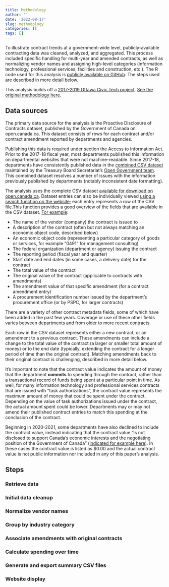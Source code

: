 ```yaml
---
title: Methodology
author: ''
date: '2022-08-17'
slug: methodology
categories: []
tags: []
---
```


To illustrate contract trends at a government-wide level, publicly-available contracting data was cleaned, analyzed, and aggregated. This process included specific handling for multi-year and amended contracts, as well as normalizing vendor names and assigning high-level categories (information technology, professional services, facilities and construction, etc.). The R code used for this analysis is [publicly available on GitHub](https://github.com/goc-Spending/contracts-data). The steps used are described in more detail below. 

This analysis builds off a [2017-2019 Ottawa Civic Tech project](https://goc-spending.github.io/). [See the original methodology here](https://goc-spending.github.io/methodology/).


## Data sources

The primary data source for the analysis is the Proactive Disclosure of Contracts dataset, published by the Government of Canada on open.canada.ca. This dataset consists of rows for each contract and/or contract amendment reported by departments and agencies. 

Publishing this data is required under section the Access to Information Act. Prior to the 2017-18 fiscal year, most departments published this information on departmental websites that were not machine-readable. Since 2017-18, departments have consistently published data in the [combined CSV dataset](https://open.canada.ca/data/en/dataset/d8f85d91-7dec-4fd1-8055-483b77225d8b) maintained by the Treasury Board Secretariat’s [Open Government team](https://open.canada.ca/en). This combined dataset resolves a number of issues with the information previously published by departments (notably inconsistent date formatting).

The analysis uses the complete CSV dataset [available for download on open.canada.ca](https://open.canada.ca/data/en/dataset/d8f85d91-7dec-4fd1-8055-483b77225d8b). Dataset entries can also be individually viewed [using a search function on the website](https://search.open.canada.ca/en/ct/?sort=contract_value_f%20desc&page=1&search_text=); each entry represents a row of the CSV file.This function provides a good overview of the fields that are available in the CSV dataset. [For example](https://search.open.canada.ca/en/ct/id/esdc-edsc,C-2022-2023-Q1-00335):



* The name of the vendor (company) the contract is issued to
* A description of the contract (often but not always matching an economic object code, described below)
* An economic object code (representing a particular category of goods or services, for example “0491” for management consulting)
* The federal organization (department or agency) issuing the contract
* The reporting period (fiscal year and quarter)
* Start date and end dates (in some cases, a delivery date) for the contract
* The total value of the contract
* The original value of the contract (applicable to contracts with amendments)
* The amendment value of that specific amendment (for a contract amendment entry)
* A procurement identification number issued by the department’s procurement office (or by PSPC, for larger contracts)

There are a variety of other contract metadata fields, some of which have been added in the past few years. Coverage or use of these other fields varies between departments and from older to more recent contracts.

Each row in the CSV dataset represents either a new contract, or an amendment to a previous contract. These amendments can include a change to the total value of the contract (a larger or smaller total amount of money) or to the end date (typically, extending the contract for a longer period of time than the original contract). Matching amendments back to their original contract is challenging, described in more detail below.

It’s important to note that the contract value indicates the amount of money that the department **commits** to spending through the contract, rather than a transactional record of funds being spent at a particular point in time. As well, for many information technology and professional services contracts that are issued with “task authorizations”, the contract value represents the maximum amount of money that could be spent under the contract. Depending on the value of task authorizations issued under the contract, the actual amount spent could be lower. Departments may or may not amend their published contract entries to match this spending at the conclusion of the contract.

Beginning in 2020-2021, some departments have also declined to include the contract value, instead indicating that the contract value “is not disclosed to support Canada’s economic interests and the negotiating position of the Government of Canada” ([indicated for example here](https://search.open.canada.ca/en/ct/id/hc-sc,C-2021-2022-Q3-00541)). In these cases the contract value is listed as $0.00 and the actual contract value is not public information nor included in any of this paper’s analysis. 


## Steps


### Retrieve data


### Initial data cleanup


### Normalize vendor names


### Group by industry category


### Associate amendments with original contracts


### Calculate spending over time


### Generate and export summary CSV files


### Website display
